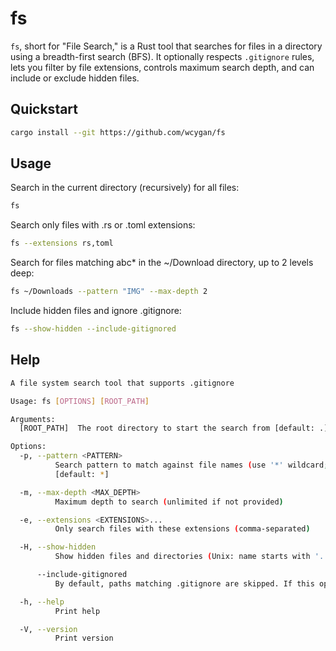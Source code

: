 # fs

`fs`, short for "File Search," is a Rust tool that searches for files in a directory using a breadth-first search (BFS). It optionally respects `.gitignore` rules, lets you filter by file extensions, controls maximum search depth, and can include or exclude hidden files.

## Quickstart

```bash
cargo install --git https://github.com/wcygan/fs
```

## Usage

Search in the current directory (recursively) for all files:

```bash
fs
```

Search only files with .rs or .toml extensions:

```bash
fs --extensions rs,toml
```

Search for files matching abc* in the ~/Download directory, up to 2 levels deep:

```bash
fs ~/Downloads --pattern "IMG" --max-depth 2
```

Include hidden files and ignore .gitignore:

```bash
fs --show-hidden --include-gitignored
```

## Help

```bash
A file system search tool that supports .gitignore

Usage: fs [OPTIONS] [ROOT_PATH]

Arguments:
  [ROOT_PATH]  The root directory to start the search from [default: .]

Options:
  -p, --pattern <PATTERN>
          Search pattern to match against file names (use '*' wildcard; naive only)
          [default: *]

  -m, --max-depth <MAX_DEPTH>
          Maximum depth to search (unlimited if not provided)

  -e, --extensions <EXTENSIONS>...
          Only search files with these extensions (comma-separated)

  -H, --show-hidden
          Show hidden files and directories (Unix: name starts with '.', Windows: hidden attribute set) [default: false]

      --include-gitignored
          By default, paths matching .gitignore are skipped. If this option is set, they are included. [default: false]

  -h, --help
          Print help

  -V, --version
          Print version
```